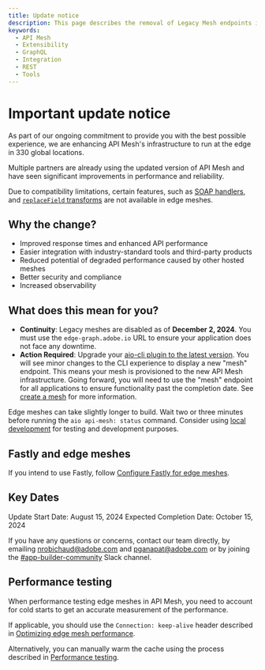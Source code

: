 ```yaml
---
title: Update notice
description: This page describes the removal of Legacy Mesh endpoints in favor of Edge Mesh endpoints.
keywords:
  - API Mesh
  - Extensibility
  - GraphQL
  - Integration
  - REST
  - Tools
---
```


# Important update notice

As part of our ongoing commitment to provide you with the best possible experience, we are enhancing API Mesh's infrastructure to run at the edge in 330 global locations.

Multiple partners are already using the updated version of API Mesh and have seen significant improvements in performance and reliability.

<InlineAlert variant="info" slots="text"/>

Due to compatibility limitations, certain features, such as [SOAP handlers](../basic/handlers/soap.md), and [`replaceField` transforms](../basic/transforms/replace-field.md) are not available in edge meshes.

## Why the change?

- Improved response times and enhanced API performance
- Easier integration with industry-standard tools and third-party products
- Reduced potential of degraded performance caused by other hosted meshes
- Better security and compliance
- Increased observability

## What does this mean for you?

- **Continuity**: Legacy meshes are disabled as of **December 2, 2024**. You must use the `edge-graph.adobe.io` URL to ensure your application does not face any downtime.
- **Action Required**: Upgrade your [aio-cli plugin to the latest version](./upgrade.md#upgrade-versions). You will see minor changes to the CLI experience to display a new "mesh" endpoint. This means your mesh is provisioned to the new API Mesh infrastructure. Going forward, you will need to use the "mesh" endpoint for all applications to ensure functionality past the completion date. See [create a mesh](../basic/create-mesh.md#access-your-mesh-urls) for more information.

<InlineAlert variant="info" slots="text"/>

Edge meshes can take slightly longer to build. Wait two or three minutes before running the `aio api-mesh: status` command. Consider using [local development](../advanced/developer-tools.md#local-development-files) for testing and development purposes.

## Fastly and edge meshes

If you intend to use Fastly, follow [Configure Fastly for edge meshes](../advanced/caching/fastly.md).

## Key Dates

Update Start Date: August 15, 2024
Expected Completion Date: October 15, 2024

If you have any questions or concerns, contact our team directly, by emailing nrobichaud@adobe.com and pganapat@adobe.com or by joining the [#app-builder-community](https://magentocommeng.slack.com/archives/C04KT43Q75K) Slack channel.

## Performance testing

When performance testing edge meshes in API Mesh, you need to account for cold starts to get an accurate measurement of the performance.

If applicable, you should use the `Connection: keep-alive` header described in [Optimizing edge mesh performance](../basic/create-mesh.md#optimizing-edge-mesh-performance).

Alternatively, you can manually warm the cache using the process described in [Performance testing](../best-practices/performance.md#performance-testing).

